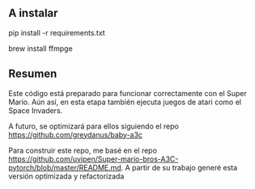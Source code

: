 
## A instalar

pip install -r requirements.txt

brew install ffmpge

## Resumen

Este código está preparado para funcionar correctamente con el Super Mario. Aún así, en esta etapa también ejecuta juegos de atari como el Space Invaders.

A futuro, se optimizará para ellos siguiendo el repo https://github.com/greydanus/baby-a3c

Para construir este repo, me basé en el repo https://github.com/uvipen/Super-mario-bros-A3C-pytorch/blob/master/README.md. A partir de su trabajo generé esta versión optimizada y refactorizada
 
